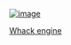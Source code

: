 [![image](https://github.com/user-attachments/assets/7b55cf8e-6561-47c2-a50e-762341e134d3)](https://github.com/whackengine)

[Whack engine](https://github.com/whackengine)
